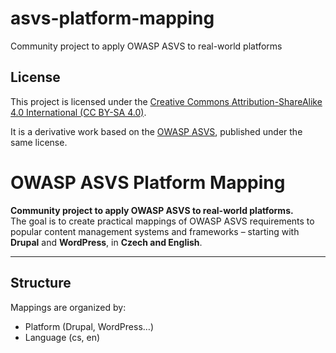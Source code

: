 # asvs-platform-mapping
Community project to apply OWASP ASVS to real-world platforms


## License

This project is licensed under the [Creative Commons Attribution-ShareAlike 4.0 International (CC BY-SA 4.0)](https://creativecommons.org/licenses/by-sa/4.0/).

It is a derivative work based on the [OWASP ASVS](https://owasp.org/www-project-application-security-verification-standard/), published under the same license.

# OWASP ASVS Platform Mapping

**Community project to apply OWASP ASVS to real-world platforms.**  
The goal is to create practical mappings of OWASP ASVS requirements to popular content management systems and frameworks – starting with **Drupal** and **WordPress**, in **Czech and English**.

---

## Structure

Mappings are organized by:
- Platform (Drupal, WordPress…)
- Language (cs, en)

